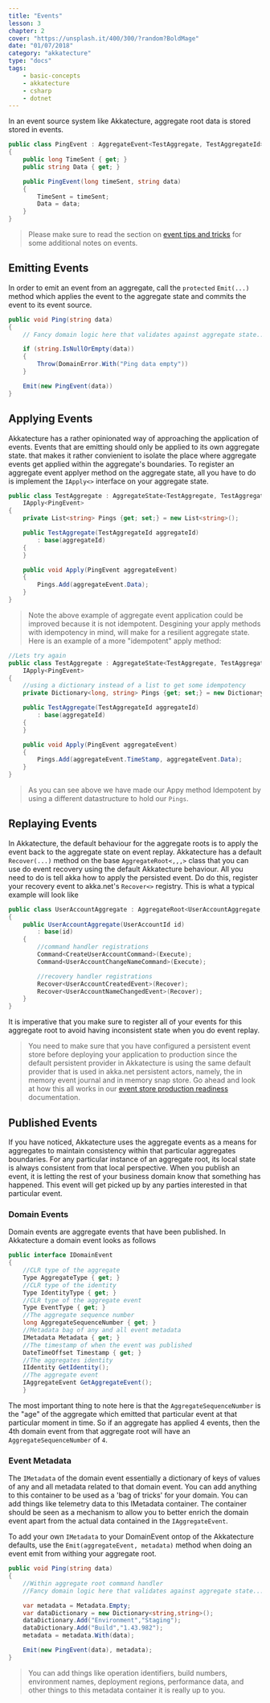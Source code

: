```yaml
---
title: "Events"
lesson: 3
chapter: 2
cover: "https://unsplash.it/400/300/?random?BoldMage"
date: "01/07/2018"
category: "akkatecture"
type: "docs"
tags:
    - basic-concepts
    - akkatecture
    - csharp
    - dotnet
---
```


In an event source system like Akkatecture, aggregate root data is stored stored in events.

```csharp
public class PingEvent : AggregateEvent<TestAggregate, TestAggregateId>
{
    public long TimeSent { get; }
    public string Data { get; }

    public PingEvent(long timeSent, string data)
    {
        TimeSent = timeSent;
        Data = data;
    }
}
```

> Please make sure to read the section on [event tips and tricks](/docs/tips-and-tricks#events) for some additional notes on events.

## Emitting Events

In order to emit an event from an aggregate, call the `protected` `Emit(...)` method which applies the event to the aggregate state and commits the event to its event source.

```csharp
public void Ping(string data)
{
    // Fancy domain logic here that validates against aggregate state...

    if (string.IsNullOrEmpty(data))
    {
        Throw(DomainError.With("Ping data empty"))
    }

    Emit(new PingEvent(data))
}

```

## Applying Events

Akkatecture has a rather opinionated way of approaching the application of events. Events that are emitting should only be applied to its own aggregate state. that makes it rather convienient to isolate the place where aggregate events get applied within the aggregate's boundaries. To register an aggregate event applyer method on the aggregate state, all you have to do is implement the `IApply<>` interface on your aggregate state.

```csharp
public class TestAggregate : AggregateState<TestAggregate, TestAggregateId>,
    IApply<PingEvent>
{
    private List<string> Pings {get; set;} = new List<string>();

    public TestAggregate(TestAggregateId aggregateId)
        : base(aggregateId)
    {
    }

    public void Apply(PingEvent aggregateEvent)
    {
        Pings.Add(aggregateEvent.Data);
    }
}
```

> Note the above example of aggregate event application could be improved because it is not idempotent. Desgining your apply methods with idempotency in mind, will make for a resilient aggregate state. Here is an example of a more "idempotent" apply method:

```csharp
//Lets try again
public class TestAggregate : AggregateState<TestAggregate, TestAggregateId>,
    IApply<PingEvent>
{
    //using a dictionary instead of a list to get some idempotency
    private Dictionary<long, string> Pings {get; set;} = new Dictionary<long, string>();

    public TestAggregate(TestAggregateId aggregateId)
        : base(aggregateId)
    {
    }

    public void Apply(PingEvent aggregateEvent)
    {
        Pings.Add(aggregateEvent.TimeStamp, aggregateEvent.Data);
    }
}
```

> As you can see above we have made our Appy method Idempotent by using a different datastructure to hold our `Pings`.

## Replaying Events
In Akkatecture, the default behaviour for the aggregate roots is to apply the event back to the aggregate state on event replay. Akkatecture has a default `Recover(...)` method on the base `AggregateRoot<,,,>` class that you can use do event recovery using the default Akkatecture behaviour. All you need to do is tell akka how to apply the persisted event. Do do this, register your recovery event to akka.net's `Recover<>` registry. This is what a typical example will look like 

```csharp
public class UserAccountAggregate : AggregateRoot<UserAccountAggregate,UserAccountId,UserAccountState>
{
    public UserAccountAggregate(UserAccountId id)
        : base(id)
    {
        //command handler registrations
        Command<CreateUserAccountCommand>(Execute);
        Command<UserAccountChangeNameCommand>(Execute);

        //recovery handler registrations
        Recover<UserAccountCreatedEvent>(Recover);
        Recover<UserAccountNameChangedEvent>(Recover);
    }
}
```

It is imperative that you make sure to register all of your events for this aggregate root to avoid having inconsistent state when you do event replay.

> You need to make sure that you have configured a persistent event store before deploying your application to production since the default persistent provider in Akkatecture is using the same default provider that is used in akka.net persistent actors, namely, the in memory event journal and in memory snap store. Go ahead and look at how this all works in our [event store production readiness](/docs/production-readiness#event-store) documentation.

## Published Events
If you have noticed, Akkatecture uses the aggregate events as a means for aggregates to maintain consistency within that particular aggregates boundaries. For any particular instance of an aggregate root, its local state is always consistent from that local perspective. When you publish an event, it is letting the rest of your business domain know that something has happened. This event will get picked up by any parties interested in that particular event.

### Domain Events
Domain events are aggregate events that have been published. In Akkatecture a domain event looks as follows

```csharp
public interface IDomainEvent
{
    //CLR type of the aggregate
    Type AggregateType { get; }
    //CLR type of the identity
    Type IdentityType { get; }
    //CLR type of the aggregate event
    Type EventType { get; }
    //The aggregate sequence number
    long AggregateSequenceNumber { get; }
    //Metadata bag of any and all event metadata
    IMetadata Metadata { get; }
    //The timestamp of when the event was published
    DateTimeOffset Timestamp { get; }
    //The aggregates identity
    IIdentity GetIdentity();
    //The aggregate event
    IAggregateEvent GetAggregateEvent();
    }
```

The most important thing to note here is that the `AggregateSequenceNumber` is the "age" of the aggregate which emitted that particular event at that particular moment in time. So if an aggregate has applied 4 events, then the 4th domain event from that aggregate root will have an `AggregateSequenceNumber` of `4`.

### Event Metadata

The `IMetadata` of the domain event essentially a dictionary of keys of values of any and all metadata related to that domain event. You can add anything to this container to be used as a 'bag of tricks' for your domain. You can add things like telemetry data to this IMetadata container. The container should be seen as a mechanism to allow you to better enrich the domain event apart from the actual data contained in the `IAggregateEvent`.

To add your own `IMetadata` to your DomainEvent ontop of the Akkatecture defaults, use the `Emit(aggregateEvent, metadata)` method when doing an event emit from withing your aggregate root. 


```csharp
public void Ping(string data)
{
    //Within aggregate root command handler
    //Fancy domain logic here that validates against aggregate state...

    var metadata = Metadata.Empty;
    var dataDictionary = new Dictionary<string,string>();
    dataDictionary.Add("Environment","Staging");
    dataDictionary.Add("Build","1.43.982");
    metadata = metadata.With(data);

    Emit(new PingEvent(data), metadata);
}

```

> You can add things like operation identifiers, build numbers, environment names, deployment regions, performance data, and other things to this metadata container it is really up to you.
